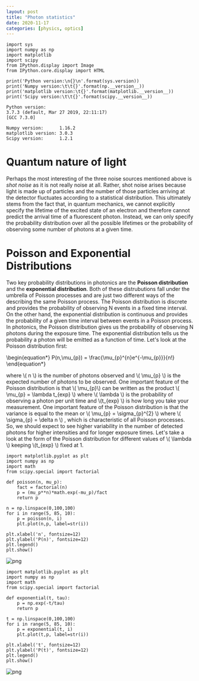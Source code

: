```yaml
---
layout: post
title: "Photon statistics"
date: 2020-11-17
categories: [physics, optics]
---
```


```code
import sys
import numpy as np
import matplotlib
import scipy
from IPython.display import Image
from IPython.core.display import HTML

print('Python version:\n{}\n'.format(sys.version))
print('Numpy version:\t\t{}'.format(np.__version__))
print('matplotlib version:\t{}'.format(matplotlib.__version__))
print('Scipy version:\t\t{}'.format(scipy.__version__))
```

    Python version:
    3.7.3 (default, Mar 27 2019, 22:11:17)
    [GCC 7.3.0]

    Numpy version:		1.16.2
    matplotlib version:	3.0.3
    Scipy version:		1.2.1


# Quantum nature of light

Perhaps the most interesting of the three noise sources mentioned above is *shot noise* as it is not really noise at all. Rather, shot noise arises because light is made up of particles and the number of those particles arriving at the detector fluctuates according to a statistical distribution. This ultimately stems from the fact that, in quantum mechanics, we cannot explicitly specify the lifetime of the excited state of an electron and therefore cannot predict the arrival time of a fluorescent photon. Instead, we can only specify the probability distribution over all the possible lifetimes or the probability of observing some number of photons at a given time.

# Poisson and Exponential Distributions

Two key probability distributions in photonics are the **Poisson distribution** and the **exponential distribution**. Both of these distrubutions fall under the umbrella of Poisson processes and are just two different ways of the describing the same Poisson process. The Poisson distribution is discrete and provides the probability of observing N events in a fixed time interval. On the other hand, the exponential distribution is continuous and provides the probability of a given time interval between events in a Poisson process. In photonics, the Poisson distribution gives us the probability of observing N photons during the exposure time. The exponential distribution tells us the probability a photon will be emitted as a function of time. Let's look at the Poisson distribution first:

\begin{equation*}
P(n,\mu_{p}) = \frac{\mu_{p}^{n}e^{-\mu_{p}}}{n!}
\end{equation*}

where \\( n \\) is the number of photons observed and \\( \mu_{p} \\) is the expected number of photons to be observed. One important feature of the Poisson distribution is that  \\( \mu_{p}\\) can be written as the product \\( \mu_{p} = \lambda t_{exp} \\) where \\( \lambda \\) is the probability of observing a photon per unit time and \\(t_{exp} \\) is how long you take your measurement. One important feature of the Poisson distribution is that the variance is equal to the mean or \\( \mu_{p} = \sigma_{p}^{2} \\) where \\( \sigma_{p} = \delta n \\) , which is characteristic of all Poisson processes. So, we should expect to see higher variability in the number of detected photons for higher intensities and for longer exposure times. Let's take a look at the form of the Poisson distribution for different values of \\( \lambda \\) keeping \\(t_{exp} \\) fixed at 1.


```code
import matplotlib.pyplot as plt
import numpy as np
import math
from scipy.special import factorial

def poisson(n, mu_p):
    fact = factorial(n)
    p = (mu_p**n)*math.exp(-mu_p)/fact
    return p

n = np.linspace(0,100,100)
for i in range(5, 85, 10):
    p = poisson(n, i)
    plt.plot(n,p, label=str(i))

plt.xlabel('n', fontsize=12)
plt.ylabel('P(n)', fontsize=12)
plt.legend()
plt.show()
```


![png](photon-statistics_files/photon-statistics_2_0.png)



```code
import matplotlib.pyplot as plt
import numpy as np
import math
from scipy.special import factorial

def exponential(t, tau):
    p = np.exp(-t/tau)
    return p

t = np.linspace(0,100,100)
for i in range(5, 85, 10):
    p = exponential(t, i)
    plt.plot(t,p, label=str(i))

plt.xlabel('t', fontsize=12)
plt.ylabel('P(t)', fontsize=12)
plt.legend()
plt.show()
```


![png](photon-statistics_files/photon-statistics_3_0.png)
